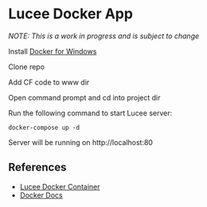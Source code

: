 # Lucee Docker App

*NOTE: This is a work in progress and is subject to change*

Install [Docker for Windows](https://hub.docker.com/editions/community/docker-ce-desktop-windows)

Clone repo

Add CF code to www dir

Open command prompt and cd into project dir

Run the following command to start Lucee server:

    docker-compose up -d

Server will be running on http://localhost:80

## References
- [Lucee Docker Container](https://hub.docker.com/r/lucee/lucee)
- [Docker Docs](https://docs.docker.com/)
